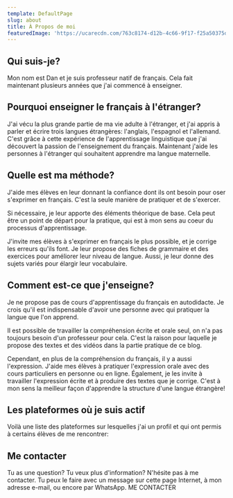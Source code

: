 ```yaml
---
template: DefaultPage
slug: about
title: À Propos de moi
featuredImage: 'https://ucarecdn.com/763c8174-d12b-4c66-9f17-f25a50375dbe/'
---
```

## Qui suis-je?

Mon nom est Dan et je suis professeur natif de français. Cela fait maintenant plusieurs années que j'ai commencé à enseigner.



## Pourquoi enseigner le français à l'étranger?

J'ai vécu la plus grande partie de ma vie adulte à l'étranger, et j'ai appris à parler et écrire trois langues étrangères: l'anglais, l'espagnol et l'allemand.
C'est grâce à cette expérience de l'apprentissage linguistique que j'ai découvert la passion de l'enseignement du français. Maintenant j'aide les personnes à l'étranger qui souhaitent apprendre ma langue maternelle.

## Quelle est ma méthode?

J'aide mes élèves en leur donnant la confiance dont ils ont besoin pour oser s'exprimer en français. C'est la seule manière de pratiquer et de s'exercer.

Si nécessaire, je leur apporte des éléments théorique de base. Cela peut être un point de départ pour la pratique, qui est à mon sens au coeur du processus d'apprentissage.

J'invite mes élèves à s'exprimer en français le plus possible, et je corrige les erreurs qu'ils font. Je leur propose des fiches de grammaire et des exercices pour améliorer leur niveau de langue.
Aussi, je leur donne des sujets variés pour élargir leur vocabulaire.

## Comment est-ce que j'enseigne?

Je ne propose pas de cours d'apprentissage du français en autodidacte. Je crois qu'il est indispensable d'avoir une personne avec qui pratiquer la langue que l'on apprend.

Il est possible de travailler la compréhension écrite et orale seul, on n'a pas toujours besoin d'un professeur pour cela. C'est la raison pour laquelle je propose des textes et des vidéos dans la partie pratique de ce blog.

Cependant, en plus de la compréhension du français, il y a aussi l'expression. J'aide mes élèves à pratiquer l'expression orale avec des cours particuliers en personne ou en ligne. Également, je les invite à travailler l'expression écrite et à produire des textes que je corrige. C'est à mon sens la meilleur façon d'apprendre la structure d'une langue étrangère!

## Les plateformes où je suis actif

Voilà une liste des plateformes sur lesquelles j'ai un profil et qui ont permis à certains élèves de me rencontrer:


## Me contacter

Tu as une question? Tu veux plus d'information? N'hésite pas à me contacter. Tu peux le faire avec un message sur cette page Internet, à mon adresse e-mail, ou encore par WhatsApp.
ME CONTACTER
